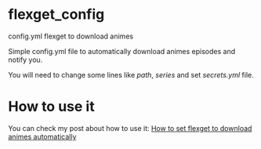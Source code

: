 # flexget_config
config.yml flexget to download animes

Simple config.yml file to automatically download animes episodes and notify you.

You will need to change some lines like *path*, *series* and set *secrets.yml* file.

# How to use it
You can check my post about how to use it: [How to set flexget to download animes automatically](http://hellworldz.com/how-to-set-flexget-to-download-animes-automatically/)

